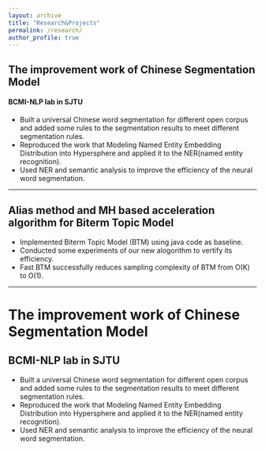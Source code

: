 ```yaml
---
layout: archive
title: "Research&Projects"
permalink: /research/
author_profile: true
---
```



## The improvement work of Chinese Segmentation Model
#### BCMI-NLP lab in SJTU
* Built a universal Chinese word segmentation for different open corpus and added some rules to the
segmentation results to meet different segmentation rules.
* Reproduced the work that Modeling Named Entity Embedding Distribution into Hypersphere and
applied it to the NER(named entity recognition).
* Used NER and semantic analysis to improve the efficiency of the neural word segmentation.    
- - - -    
## Alias method and MH based acceleration algorithm for Biterm Topic Model
* Implemented Biterm Topic Model (BTM) using java code as baseline.
* Conducted some experiments of our new alogorithm to vertify its efficiency.
* Fast BTM successfully reduces sampling complexity of BTM from O(K) to O(1).
- - - -    
# The improvement work of Chinese Segmentation Model
## BCMI-NLP lab in SJTU
* Built a universal Chinese word segmentation for different open corpus and added some rules to the
segmentation results to meet different segmentation rules.
* Reproduced the work that Modeling Named Entity Embedding Distribution into Hypersphere and
applied it to the NER(named entity recognition).
* Used NER and semantic analysis to improve the efficiency of the neural word segmentation.
